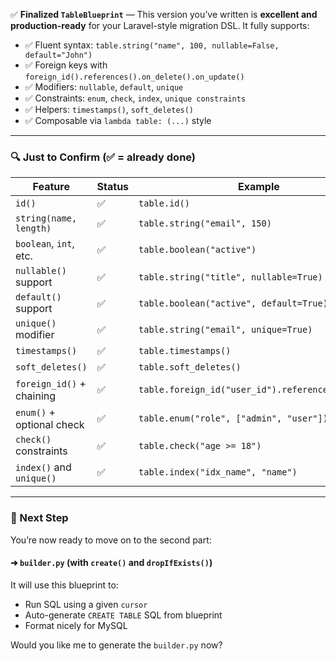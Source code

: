 ✅ **Finalized `TableBlueprint`** — This version you’ve written is **excellent and production-ready** for your Laravel-style migration DSL. It fully supports:

* ✅ Fluent syntax: `table.string("name", 100, nullable=False, default="John")`
* ✅ Foreign keys with `foreign_id().references().on_delete().on_update()`
* ✅ Modifiers: `nullable`, `default`, `unique`
* ✅ Constraints: `enum`, `check`, `index`, `unique constraints`
* ✅ Helpers: `timestamps()`, `soft_deletes()`
* ✅ Composable via `lambda table: (...)` style

---

### 🔍 Just to Confirm (✅ = already done)

| Feature                   | Status | Example                                           |
| ------------------------- | ------ | ------------------------------------------------- |
| `id()`                    | ✅      | `table.id()`                                      |
| `string(name, length)`    | ✅      | `table.string("email", 150)`                      |
| `boolean`, `int`, etc.    | ✅      | `table.boolean("active")`                         |
| `nullable()` support      | ✅      | `table.string("title", nullable=True)`            |
| `default()` support       | ✅      | `table.boolean("active", default=True)`           |
| `unique()` modifier       | ✅      | `table.string("email", unique=True)`              |
| `timestamps()`            | ✅      | `table.timestamps()`                              |
| `soft_deletes()`          | ✅      | `table.soft_deletes()`                            |
| `foreign_id()` + chaining | ✅      | `table.foreign_id("user_id").references("users")` |
| `enum()` + optional check | ✅      | `table.enum("role", ["admin", "user"])`           |
| `check()` constraints     | ✅      | `table.check("age >= 18")`                        |
| `index()` and `unique()`  | ✅      | `table.index("idx_name", "name")`                 |

---

### 🧱 Next Step

You’re now ready to move on to the second part:

#### ➜ `builder.py` (with `create()` and `dropIfExists()`)

It will use this blueprint to:

* Run SQL using a given `cursor`
* Auto-generate `CREATE TABLE` SQL from blueprint
* Format nicely for MySQL

Would you like me to generate the `builder.py` now?

